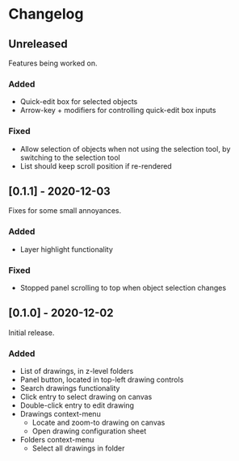 # Changelog

## Unreleased
Features being worked on.

### Added
+ Quick-edit box for selected objects
+ Arrow-key + modifiers for controlling quick-edit box inputs

### Fixed
+ Allow selection of objects when not using the selection tool, by switching to the selection tool
+ List should keep scroll position if re-rendered

## [0.1.1] - 2020-12-03
Fixes for some small annoyances.

### Added
+ Layer highlight functionality

### Fixed
+ Stopped panel scrolling to top when object selection changes

## [0.1.0] - 2020-12-02
Initial release.

### Added
+ List of drawings, in z-level folders
+ Panel button, located in top-left drawing controls
+ Search drawings functionality
+ Click entry to select drawing on canvas
+ Double-click entry to edit drawing
+ Drawings context-menu
  - Locate and zoom-to drawing on canvas
  - Open drawing configuration sheet
+ Folders context-menu
  - Select all drawings in folder
